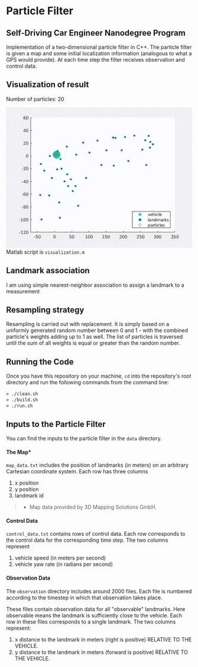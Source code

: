 # Particle Filter
## Self-Driving Car Engineer Nanodegree Program

Implementation of a two-dimensional particle filter in C++. The particle filter is given a map and some initial localization information (analogous to what a GPS would provide). At each time step the filter receives observation and control data. 

## Visualization of result
Number of particles: 20  

![visualization](pf_visualization.gif)  
Matlab script is `visualization.m`

## Landmark association
I am using simple nearest-neighbor association to assign a landmark to a measurement

## Resampling strategy
Resampling is carried out with replacement. It is simply based on a uniformly generated random number between 0 and 1 - with the combined particle's weights adding up to 1 as well. The list of particles is traversed until the sum of all weights is equal or greater than the random number.

## Running the Code
Once you have this repository on your machine, `cd` into the repository's root directory and run the following commands from the command line:

```
> ./clean.sh
> ./build.sh
> ./run.sh
```
## Inputs to the Particle Filter
You can find the inputs to the particle filter in the `data` directory. 

#### The Map*
`map_data.txt` includes the position of landmarks (in meters) on an arbitrary Cartesian coordinate system. Each row has three columns
1. x position
2. y position
3. landmark id

> * Map data provided by 3D Mapping Solutions GmbH.

#### Control Data
`control_data.txt` contains rows of control data. Each row corresponds to the control data for the corresponding time step. The two columns represent
1. vehicle speed (in meters per second)
2. vehicle yaw rate (in radians per second)

#### Observation Data
The `observation` directory includes around 2000 files. Each file is numbered according to the timestep in which that observation takes place. 

These files contain observation data for all "observable" landmarks. Here observable means the landmark is sufficiently close to the vehicle. Each row in these files corresponds to a single landmark. The two columns represent:
1. x distance to the landmark in meters (right is positive) RELATIVE TO THE VEHICLE. 
2. y distance to the landmark in meters (forward is positive) RELATIVE TO THE VEHICLE.
